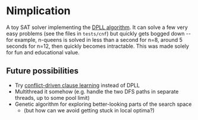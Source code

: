 # Nimplication

A toy SAT solver implementing the [DPLL algorithm](https://en.wikipedia.org/wiki/DPLL_algorithm). It can solve a few very easy problems (see the files in `tests/cnf`) but quickly gets bogged down -- for example, n-queens is solved in less than a second for n=8, around 5 seconds for n=12, then quickly becomes intractable. This was made solely for fun and educational value.

## Future possibilities

* Try [conflict-driven clause learning](https://en.wikipedia.org/wiki/Conflict-driven_clause_learning) instead of DPLL
* Multithread it somehow (e.g. handle the two DFS paths in separate threads, up to some pool limit)
* Genetic algorithm for exploring better-looking parts of the search space
    * (but how can we avoid getting stuck in local optima?)
